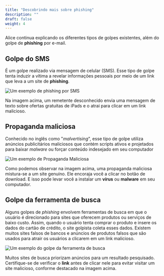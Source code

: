 ```yaml
---
title: "Descobrindo mais sobre phishing"
description: ""
draft: false
weight: 4
---
```


Alice continua explicando os diferentes tipos de golpes existentes, além do golpe de **phishing** por e-mail.

## Golpe do SMS

É um golpe realizado via mensagem de celular (SMS). Esse tipo de golpe tenta induzir a vítima a revelar informações pessoais por meio de um link que leva a um site de **phishing**.

![Um exemplo de phishing por SMS](../media/SMS.JPG?classes=border,shadow)

Na imagem acima, um remetente desconhecido envia uma mensagem de texto sobre ofertas gratuitas de iPads e o atrai para clicar em um link malicioso.

## Propaganda maliciosa

Conhecido no inglês como "_malvertising_", esse tipo de golpe utiliza anúncios publicitários maliciosos que contém scripts ativos e projetados para baixar _malware_ ou forçar conteúdo indesejado em seu computador

![Um exemplo de Propaganda Maliciosa](../media/malvertising.png?height=450px)

Como podemos observar na imagem acima, uma propaganda maliciosa mistura-se a um site genuíno. Ele encoraja você a clicar no botão de download. E isso pode levar você a instalar um **vírus** ou **malware** em seu computador.

## Golpe da ferramenta de busca

Alguns golpes de _phishing_ envolvem ferramentas de busca em que o usuário é direcionado para sites que oferecem produtos ou serviços de baixo custo. Assim, quando o usuário tenta comprar o produto e insere os dados do cartão de crédito, o site golpista coleta esses dados. Existem muitos sites falsos de bancos e anúncios de produtos falsos que são usados ​​para atrair os usuários a clicarem em um link malicioso.

![Um exemplo do golpe da ferramenta de busca](../media/search_engine.png?height=450px)

Muitos sites de busca priorizam anúncios para um resultado pesquisado. Certifique-se de verificar o **link** antes de clicar nele para evitar visitar um site malicioso, conforme destacado na imagem acima.
